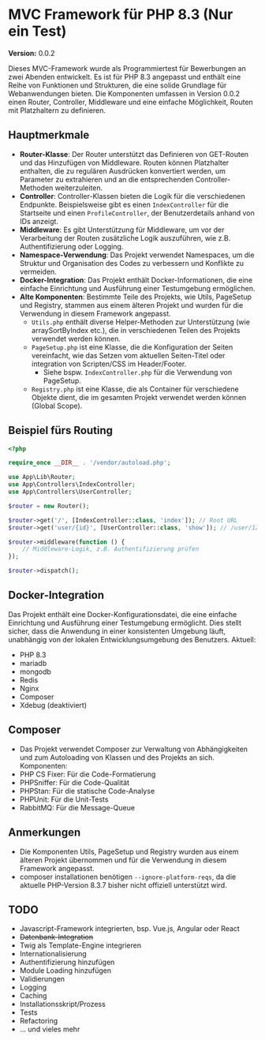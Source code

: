 # MVC Framework für PHP 8.3 (Nur ein Test)

**Version:** 0.0.2

Dieses MVC-Framework wurde als Programmiertest für Bewerbungen an zwei Abenden entwickelt.
Es ist für PHP 8.3 angepasst und enthält eine Reihe von Funktionen und Strukturen, die eine solide Grundlage für 
Webanwendungen bieten. Die Komponenten umfassen in Version 0.0.2 einen Router, Controller, Middleware und eine einfache Möglichkeit, 
Routen mit Platzhaltern zu definieren.

## Hauptmerkmale

- **Router-Klasse**: Der Router unterstützt das Definieren von GET-Routen und das Hinzufügen von Middleware. Routen können Platzhalter enthalten, die zu regulären Ausdrücken konvertiert werden, um Parameter zu extrahieren und an die entsprechenden Controller-Methoden weiterzuleiten.
- **Controller**: Controller-Klassen bieten die Logik für die verschiedenen Endpunkte. Beispielsweise gibt es einen `IndexController` für die Startseite und einen `ProfileController`, der Benutzerdetails anhand von IDs anzeigt.
- **Middleware**: Es gibt Unterstützung für Middleware, um vor der Verarbeitung der Routen zusätzliche Logik auszuführen, wie z.B. Authentifizierung oder Logging.
- **Namespace-Verwendung**: Das Projekt verwendet Namespaces, um die Struktur und Organisation des Codes zu verbessern und Konflikte zu vermeiden.
- **Docker-Integration**: Das Projekt enthält Docker-Informationen, die eine einfache Einrichtung und Ausführung einer Testumgebung ermöglichen.
- **Alte Komponenten**: Bestimmte Teile des Projekts, wie Utils, PageSetup und Registry, stammen aus einem älteren Projekt und wurden für die Verwendung in diesem Framework angepasst.
  - `Utils.php` enthält diverse Helper-Methoden zur Unterstützung (wie arraySortByIndex etc.), die in verschiedenen Teilen des Projekts verwendet werden können.
  - `PageSetup.php` ist eine Klasse, die die Konfiguration der Seiten vereinfacht, wie das Setzen vom aktuellen Seiten-Titel oder integration von Scripten/CSS im Header/Footer.
    - Siehe bspw. `IndexController.php` für die Verwendung von PageSetup.
  - `Registry.php` ist eine Klasse, die als Container für verschiedene Objekte dient, die im gesamten Projekt verwendet werden können (Global Scope).

## Beispiel fürs Routing

```php
<?php

require_once __DIR__ . '/vendor/autoload.php';

use App\Lib\Router;
use App\Controllers\IndexController;
use App\Controllers\UserController;

$router = new Router();

$router->get('/', [IndexController::class, 'index']); // Root URL
$router->get('user/{id}', [UserController::class, 'show']); // /user/123 URL

$router->middleware(function () {
    // Middleware-Logik, z.B. Authentifizierung prüfen
});

$router->dispatch();
```

## Docker-Integration
Das Projekt enthält eine Docker-Konfigurationsdatei, die eine einfache Einrichtung und Ausführung einer Testumgebung ermöglicht. 
Dies stellt sicher, dass die Anwendung in einer konsistenten Umgebung läuft, unabhängig von der lokalen Entwicklungsumgebung des Benutzers.
Aktuell:
- PHP 8.3
- mariadb
- mongodb
- Redis
- Nginx
- Composer
- Xdebug (deaktiviert)

## Composer
- Das Projekt verwendet Composer zur Verwaltung von Abhängigkeiten und zum Autoloading von Klassen und des Projekts an sich.
Komponenten:
- PHP CS Fixer: Für die Code-Formatierung
- PHPSniffer: Für die Code-Qualität
- PHPStan: Für die statische Code-Analyse
- PHPUnit: Für die Unit-Tests
- RabbitMQ: Für die Message-Queue

## Anmerkungen
- Die Komponenten Utils, PageSetup und Registry wurden aus einem älteren Projekt übernommen und für die Verwendung in diesem Framework angepasst.
- composer installationen benötigen `--ignore-platform-reqs`, da die aktuelle PHP-Version 8.3.7 bisher nicht offiziell unterstützt wird.

## TODO
- Javascript-Framework integrierten, bsp. Vue.js, Angular oder React
- ~~Datenbank-Integration~~
- Twig als Template-Engine integrieren
- Internationalisierung
- Authentifizierung hinzufügen
- Module Loading hinzufügen
- Validierungen
- Logging
- Caching 
- Installationsskript/Prozess
- Tests
- Refactoring
- ... und vieles mehr
